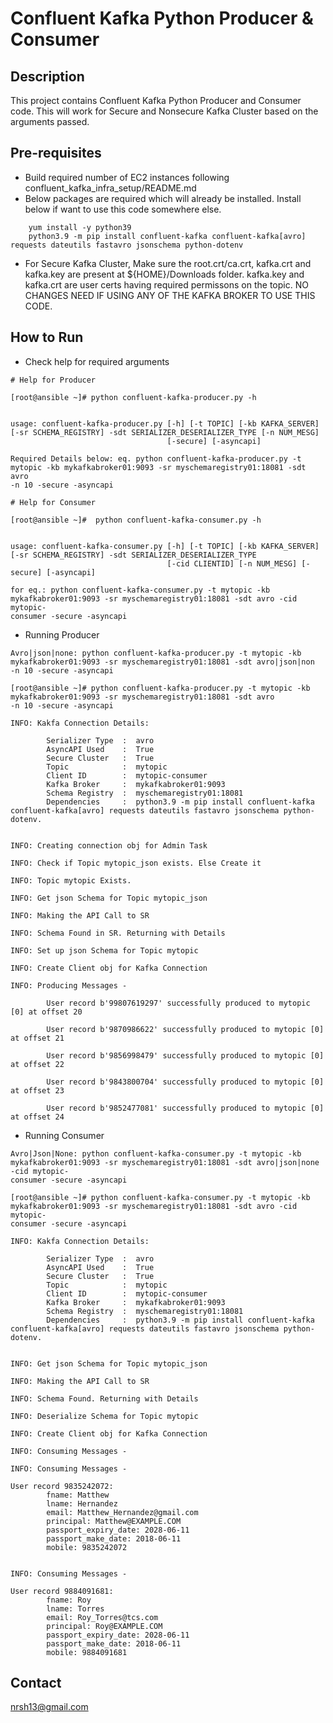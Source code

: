 # Confluent Kafka Python Producer & Consumer

## Description

This project contains Confluent Kafka Python Producer and Consumer code. This will work for Secure and Nonsecure Kafka Cluster based on the arguments passed.

## Pre-requisites

- Build required number of EC2 instances following confluent_kafka_infra_setup/README.md
- Below packages are required which will already be installed. Install below if want to use this code somewhere else.
```
    yum install -y python39
    python3.9 -m pip install confluent-kafka confluent-kafka[avro] requests dateutils fastavro jsonschema python-dotenv
```
- For Secure Kafka Cluster, Make sure the root.crt/ca.crt, kafka.crt and kafka.key are present at ${HOME}/Downloads folder. kafka.key and kafka.crt are user certs having required permissons on the topic. NO CHANGES NEED IF USING ANY OF THE KAFKA BROKER TO USE THIS CODE.


## How to Run
- Check help for required arguments
```
# Help for Producer

[root@ansible ~]# python confluent-kafka-producer.py -h


usage: confluent-kafka-producer.py [-h] [-t TOPIC] [-kb KAFKA_SERVER] [-sr SCHEMA_REGISTRY] -sdt SERIALIZER_DESERIALIZER_TYPE [-n NUM_MESG]
                                   [-secure] [-asyncapi]

Required Details below: eq. python confluent-kafka-producer.py -t mytopic -kb mykafkabroker01:9093 -sr myschemaregistry01:18081 -sdt avro
-n 10 -secure -asyncapi

# Help for Consumer

[root@ansible ~]#  python confluent-kafka-consumer.py -h


usage: confluent-kafka-consumer.py [-h] [-t TOPIC] [-kb KAFKA_SERVER] [-sr SCHEMA_REGISTRY] -sdt SERIALIZER_DESERIALIZER_TYPE
                                   [-cid CLIENTID] [-n NUM_MESG] [-secure] [-asyncapi]

for eq.: python confluent-kafka-consumer.py -t mytopic -kb mykafkabroker01:9093 -sr myschemaregistry01:18081 -sdt avro -cid mytopic-
consumer -secure -asyncapi
```

- Running Producer
```
Avro|json|none: python confluent-kafka-producer.py -t mytopic -kb mykafkabroker01:9093 -sr myschemaregistry01:18081 -sdt avro|json|non
-n 10 -secure -asyncapi

[root@ansible ~]# python confluent-kafka-producer.py -t mytopic -kb mykafkabroker01:9093 -sr myschemaregistry01:18081 -sdt avro
-n 10 -secure -asyncapi

INFO: Kakfa Connection Details:
               
        Serializer Type  :  avro
        AsyncAPI Used    :  True
        Secure Cluster   :  True
        Topic            :  mytopic
        Client ID        :  mytopic-consumer               
        Kafka Broker     :  mykafkabroker01:9093
        Schema Registry  :  myschemaregistry01:18081               
        Dependencies     :  python3.9 -m pip install confluent-kafka confluent-kafka[avro] requests dateutils fastavro jsonschema python-dotenv.


INFO: Creating connection obj for Admin Task

INFO: Check if Topic mytopic_json exists. Else Create it

INFO: Topic mytopic Exists.

INFO: Get json Schema for Topic mytopic_json

INFO: Making the API Call to SR

INFO: Schema Found in SR. Returning with Details

INFO: Set up json Schema for Topic mytopic

INFO: Create Client obj for Kafka Connection

INFO: Producing Messages -

        User record b'99807619297' successfully produced to mytopic [0] at offset 20

        User record b'9870986622' successfully produced to mytopic [0] at offset 21

        User record b'9856998479' successfully produced to mytopic [0] at offset 22

        User record b'9843800704' successfully produced to mytopic [0] at offset 23

        User record b'9852477081' successfully produced to mytopic [0] at offset 24

```

- Running Consumer
```
Avro|Json|None: python confluent-kafka-consumer.py -t mytopic -kb mykafkabroker01:9093 -sr myschemaregistry01:18081 -sdt avro|json|none -cid mytopic-
consumer -secure -asyncapi

[root@ansible ~]# python confluent-kafka-consumer.py -t mytopic -kb mykafkabroker01:9093 -sr myschemaregistry01:18081 -sdt avro -cid mytopic-
consumer -secure -asyncapi

INFO: Kakfa Connection Details:
               
        Serializer Type  :  avro
        AsyncAPI Used    :  True
        Secure Cluster   :  True
        Topic            :  mytopic
        Client ID        :  mytopic-consumer               
        Kafka Broker     :  mykafkabroker01:9093
        Schema Registry  :  myschemaregistry01:18081               
        Dependencies     :  python3.9 -m pip install confluent-kafka confluent-kafka[avro] requests dateutils fastavro jsonschema python-dotenv.


INFO: Get json Schema for Topic mytopic_json

INFO: Making the API Call to SR

INFO: Schema Found. Returning with Details

INFO: Deserialize Schema for Topic mytopic

INFO: Create Client obj for Kafka Connection

INFO: Consuming Messages -

INFO: Consuming Messages -

User record 9835242072:
        fname: Matthew
        lname: Hernandez
        email: Matthew_Hernandez@gmail.com
        principal: Matthew@EXAMPLE.COM
        passport_expiry_date: 2028-06-11
        passport_make_date: 2018-06-11
        mobile: 9835242072


INFO: Consuming Messages -

User record 9884091681:
        fname: Roy
        lname: Torres
        email: Roy_Torres@tcs.com
        principal: Roy@EXAMPLE.COM
        passport_expiry_date: 2028-06-11
        passport_make_date: 2018-06-11
        mobile: 9884091681
```

## Contact
nrsh13@gmail.com
